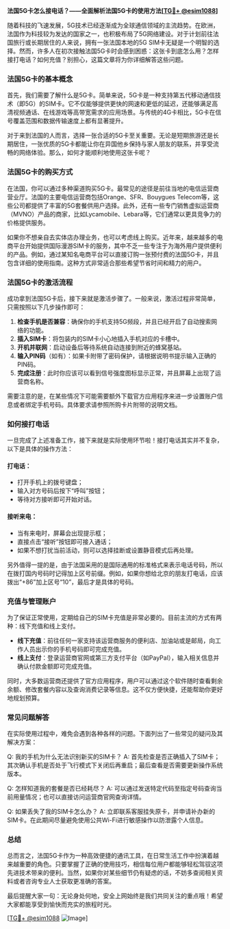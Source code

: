 **法国5G卡怎么接电话？——全面解析法国5G卡的使用方法[[TG💪+ @esim1088](https://t.me/s/esim1088)]**

随着科技的飞速发展，5G技术已经逐渐成为全球通信领域的主流趋势。在欧洲，法国作为科技较为发达的国家之一，也积极布局了5G网络建设。对于计划前往法国旅行或长期居住的人来说，拥有一张法国本地的5G SIM卡无疑是一个明智的选择。然而，许多人在初次接触法国5G卡时会感到困惑：这张卡到底怎么用？怎样接打电话？如何充值？别担心，这篇文章将为你详细解答这些问题。

### 法国5G卡的基本概念

首先，我们需要了解什么是5G卡。简单来说，5G卡是一种支持第五代移动通信技术（即5G）的SIM卡。它不仅能够提供更快的网速和更低的延迟，还能够满足高清视频通话、在线游戏等高带宽需求的应用场景。与传统的4G卡相比，5G卡在信号覆盖范围和数据传输速度上都有显著提升。

对于来到法国的人而言，选择一张合适的5G卡至关重要。无论是短期旅游还是长期居住，一张优质的5G卡都能让你在异国他乡保持与家人朋友的联系，并享受流畅的网络体验。那么，如何才能顺利地使用这张卡呢？

### 法国5G卡的购买方式

在法国，你可以通过多种渠道购买5G卡。最常见的途径是前往当地的电信运营商营业厅。法国的主要电信运营商包括Orange、SFR、Bouygues Telecom等，这些公司都提供了丰富的5G套餐供用户选择。此外，还有一些专门销售虚拟运营商（MVNO）产品的商家，比如Lycamobile、Lebara等，它们通常以更具竞争力的价格提供服务。

如果你不想亲自去实体店办理业务，也可以考虑线上购买。近年来，越来越多的电商平台开始提供国际漫游SIM卡的服务，其中不乏一些专注于为海外用户提供便利的产品。例如，通过某知名电商平台可以直接订购一张预付费的法国5G卡，并且包含详细的使用指南。这种方式非常适合那些希望节省时间和精力的用户。

### 法国5G卡的激活流程

成功拿到法国5G卡后，接下来就是激活步骤了。一般来说，激活过程非常简单，只需按照以下几步操作即可：

1. **检查手机是否兼容**：确保你的手机支持5G频段，并且已经开启了自动搜索网络的功能。
2. **插入SIM卡**：将包装内的SIM卡小心地插入手机对应的卡槽中。
3. **开机并联网**：启动设备后等待系统自动连接到附近的蜂窝基站。
4. **输入PIN码**（如有）：如果卡附带了密码保护，请根据说明书提示输入正确的PIN码。
5. **完成注册**：此时你应该可以看到信号强度图标显示正常，并且屏幕上出现了运营商名称。

需要注意的是，在某些情况下可能需要额外下载官方应用程序来进一步设置账户信息或者绑定手机号码。具体要求请参照所购卡片附带的说明文档。

### 如何接打电话

一旦完成了上述准备工作，接下来就是实际使用环节啦！接打电话其实并不复杂，以下是具体的操作方法：

#### 打电话：
- 打开手机上的拨号键盘；
- 输入对方号码后按下“呼叫”按钮；
- 等待对方接听即可开始对话。

#### 接听来电：
- 当有来电时，屏幕会出现提示框；
- 直接点击“接听”按钮即可接入通话；
- 如果不想打扰当前活动，则可以选择挂断或设置静音模式后再处理。

另外值得一提的是，由于法国采用的是国际通用的标准格式来表示电话号码，所以在拨打国内号码时记得加上区号前缀。例如，如果你想给北京的朋友打电话，应该拨出“+86”加上区号“10”，最后才是具体的号码。

### 充值与管理账户

为了保证正常使用，定期给自己的SIM卡充值是非常必要的。目前主流的方式有两种：线下充值和线上支付。

- **线下充值**：前往任何一家支持该运营商服务的便利店、加油站或是邮局，向工作人员出示你的手机号码即可完成充值。
- **线上支付**：登录运营商官网或第三方支付平台（如PayPal），输入相关信息并确认付款金额即可完成充值。

同时，大多数运营商还提供了官方应用程序，用户可以通过这个软件随时查看剩余余额、修改套餐内容以及查询消费记录等信息。这不仅方便快捷，还能帮助你更好地规划预算。

### 常见问题解答

在实际使用过程中，难免会遇到各种各样的问题。下面列出了一些常见的疑问及其解决方案：

Q: 我的手机为什么无法识别新买的SIM卡？
A: 首先检查是否正确插入了SIM卡；其次确认手机是否处于飞行模式下关闭后再重启；最后查看是否需要更新操作系统版本。

Q: 怎样知道我的套餐是否已经耗尽？
A: 可以通过发送特定代码至指定号码查询当前用量情况；也可以直接访问运营商官网查询详情。

Q: 如果丢失了我的SIM卡怎么办？
A: 立即联系客服挂失原卡，并申请补办新的SIM卡。在此期间尽量避免使用公共Wi-Fi进行敏感操作以防泄露个人信息。

### 总结

总而言之，法国5G卡作为一种高效便捷的通讯工具，在日常生活工作中扮演着越来越重要的角色。只要掌握了正确的使用技巧，相信每位用户都能够轻松驾驭这项先进技术带来的便利。当然，如果你对某些细节仍有疑虑的话，不妨多查阅相关资料或者咨询专业人士获取更准确的答案。

最后提醒大家一句：无论身处何地，安全上网始终是我们共同关注的重点哦！希望大家都能享受到愉快而充实的旅程时光。

[[TG💪+ @esim1088](https://t.me/s/esim1088) ![Image](https://i.postimg.cc/4NQfJmqS/Snipaste-2025-05-13-00-14-12.png)]